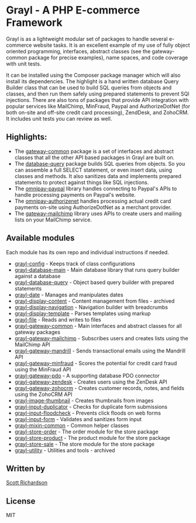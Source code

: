 
# Grayl - A PHP E-commerce Framework

Grayl is as a lightweight modular set of packages to handle several e-commerce website tasks. It is an excellent example of my use of fully object oriented programming, interfaces, abstract classes (see the gateway-common package for precise examples), name spaces, and code coverage with unit tests.

It can be installed using the Composer package manager which will also install its dependencies. The highlight is a hand written database Query Builder class that can be used to build SQL queries from objects and classes, and then run them safely using prepared statements to prevent SQl injections. There are also tons of packages that provide API integration with popular services like MailChimp, MinFraud, Paypal and AuthorizeDotNet (for both on-site and off-site credit card processing), ZendDesk, and ZohoCRM. It includes unit tests you can review as well.

## Highlights:

- The [gateway-common](https://github.com/scottyrichardson/gateway-common) package is a set of interfaces and abstract classes that all the other API based packages in Grayl are built on.
- The [database-query](https://github.com/scottyrichardson/database-query) package builds SQL queries from objects. So you can assemble a full SELECT statement, or even insert data, using classes and methods. It also sanitizes data and implements prepared statements to protect against things like SQL injections.
- The [omnipay-paypal](https://github.com/scottyrichardson/omnipay-paypal) library handles connecting to Paypal's APIs to handle processing payments on Paypal's website.
- The [omnipay-authorizenet](https://github.com/scottyrichardson/omnipay-authorizenet) handles processing actual credit card payments on-site using AuthorizeDotNet as a merchant provider.
- The [gateway-mailchimp](https://github.com/scottyrichardson/gateway-mailchimp) library uses APIs to create users and mailing lists on your MailChimp service.

## Available modules

Each module has its own repo and individual instructions if needed.

- [grayl-config](https://github.com/scottyrichardson/grayl-config) - Keeps track of class configurations
- [grayl-database-main](https://github.com/scottyrichardson/grayl-database-main) - Main database library that runs query builder against a database
- [grayl-database-query](https://github.com/scottyrichardson/grayl-database-query) - Object based query builder with prepared statements
- [grayl-date](https://github.com/scottyrichardson/grayl-date) - Manages and manipulates dates
- [grayl-display-content](https://github.com/scottyrichardson/grayl-display-content) - Content management from files - archived
- [grayl-display-navigation](https://github.com/scottyrichardson/grayl-display-navigation) - Navigation builder with breadcrumbs
- [grayl-display-template](https://github.com/scottyrichardson/grayl-display-template) - Parses templates using markup
- [grayl-file](https://github.com/scottyrichardson/grayl-file) - Reads and writes to files
- [grayl-gateway-common](https://github.com/scottyrichardson/grayl-gateway-common) - Main interfaces and abstract classes for all gateway packages
- [grayl-gateway-mailchimp](https://github.com/scottyrichardson/grayl-gateway-mailchimp) - Subscribes users and creates lists using the MailChimp API
- [grayl-gateway-mandrill](https://github.com/scottyrichardson/grayl-gateway-mandrill) - Sends transactional emails using the Mandrill API
- [grayl-gateway-minfraud](https://github.com/scottyrichardson/grayl-gateway-minfraud) - Scores the potential for credit card fraud using the MinFraud API
- [grayl-gateway-pdo](https://github.com/scottyrichardson/grayl-gateway-pdo) - A supporting database PDO connector
- [grayl-gateway-zendesk](https://github.com/scottyrichardson/grayl-gateway-zendesk) - Creates users using the ZenDesk API
- [grayl-gateway-zohocrm](https://github.com/scottyrichardson/grayl-gateway-zohocrm) - Creates customer records, notes, and fields using the ZohoCRM API
- [grayl-image-thumbnail](https://github.com/scottyrichardson/grayl-image-thumbnail) - Creates thumbnails from images
- [grayl-input-duplicator](https://github.com/scottyrichardson/grayl-input-duplicator) - Checks for duplicate form submissions
- [grayl-input-floodcheck](https://github.com/scottyrichardson/grayl-input-floodcheck) - Prevents click floods on web forms
- [grayl-input-form](https://github.com/scottyrichardson/grayl-input-form) - Validates and sanitizes form input
- [grayl-mixin-common](https://github.com/scottyrichardson/grayl-mixin-common) - Common helper classes
- [grayl-store-order](https://github.com/scottyrichardson/grayl-store-order) - The order module for the store package
- [grayl-store-product](https://github.com/scottyrichardson/grayl-store-product) - The product module for the store package
- [grayl-store-sale](https://github.com/scottyrichardson/grayl-store-sale) - The store module for the store package
- [grayl-utility](https://github.com/scottyrichardson/grayl-utility) - Utilities and tools - archived

## Written by

[Scott Richardson](https://github.com/scottyrichardson)

## License

MIT
